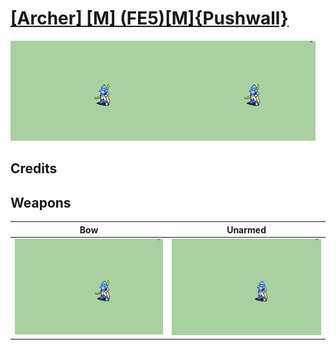 # [\[Archer\] \[M\] \(FE5\)\[M\]{Pushwall}](./)

<img src="./5.%20Bow/Bow_000.png" alt="[Archer] [M] (FE5)[M]{Pushwall} standing" />

## Credits



## Weapons


|Bow |Unarmed |
|  :---: | :---: |
| <img alt="Bow animation" src="./5.%20Bow/Bow.gif" /> | <img alt="Unarmed animation" src="./8.%20Unarmed/Unarmed.gif" /> |
